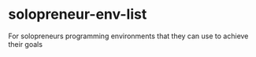 # solopreneur-env-list
For solopreneurs programming environments that they can use to achieve their goals
